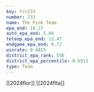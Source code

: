 ```yaml
---
key: frc233
number: 233
name: The Pink Team
epa_end: 18.27
auto_epa_end: 5.08
teleop_epa_end: 12.47
endgame_epa_end: 0.72
winrate: 0.4815
district_epa_rank: 556
district_epa_percentile: 0.6913
type: Team
---
```

[[2024flor]]
[[2024flta]]
